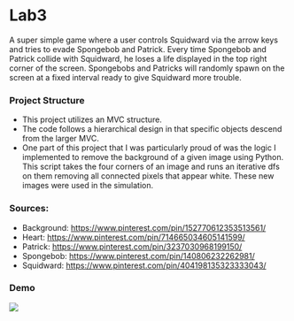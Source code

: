# Lab3

A super simple game where a user controls Squidward via the arrow keys and tries to evade Spongebob and Patrick. Every time Spongebob and Patrick collide with Squidward, he loses a life displayed in the top right corner of the screen. Spongebobs and Patricks will randomly spawn on the screen at a fixed interval ready to give Squidward more trouble.

### Project Structure
* This project utilizes an MVC structure.
* The code follows a hierarchical design in that specific objects descend from the larger MVC.
* One part of this project that I was particularly proud of was the logic I implemented to remove the background of a given image using Python. This script takes the four corners of an image and runs an iterative dfs on them removing all connected pixels that appear white. These new images were used in the simulation.

### Sources:
* Background: https://www.pinterest.com/pin/152770612353513561/
* Heart: https://www.pinterest.com/pin/714665034605141599/
* Patrick: https://www.pinterest.com/pin/3237030968199150/
* Spongebob: https://www.pinterest.com/pin/140806232262981/
* Squidward: https://www.pinterest.com/pin/404198135323333043/


### Demo
![](./resources/simulation/game_vid.gif)